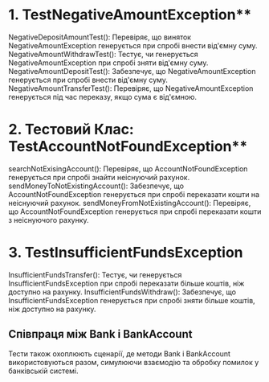 # 1. TestNegativeAmountException**

NegativeDepositAmountTest(): Перевіряє, що виняток NegativeAmountException генерується при спробі внести від'ємну суму.
NegativeAmountWithdrawTest(): Тестує, чи генерується NegativeAmountException при спробі зняти від'ємну суму.
NegativeAmountDepositTest(): Забезпечує, що NegativeAmountException генерується при спробі внести від'ємну суму.
NegativeAmountTransferTest(): Перевіряє, що NegativeAmountException генерується під час переказу, якщо сума є від'ємною.

# 2. Тестовий Клас: TestAccountNotFoundException**

searchNotExisingAccount(): Перевіряє, що AccountNotFoundException генерується при спробі знайти неіснуючий рахунок.
sendMoneyToNotExistingAccount(): Забезпечує, що AccountNotFoundException генерується при спробі переказати кошти на неіснуючий рахунок.
sendMoneyFromNotExistingAccount(): Перевіряє, що AccountNotFoundException генерується при спробі переказати кошти з неіснуючого рахунку.

# 3. TestInsufficientFundsException

InsufficientFundsTransfer(): Тестує, чи генерується InsufficientFundsException при спробі переказати більше коштів, ніж доступно на рахунку.
InsufficientFundsWithdraw(): Забезпечує, що InsufficientFundsException генерується при спробі зняти більше коштів, ніж доступно на рахунку.

## Співпраця між Bank і BankAccount
Тести також охоплюють сценарії, де методи Bank і BankAccount використовуються разом, симулюючи взаємодію та обробку помилок у банківській системі.
